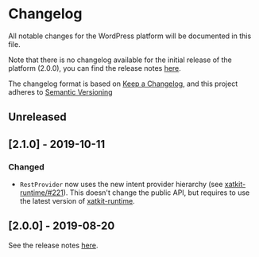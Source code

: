 # Changelog

All notable changes for the WordPress platform will be documented in this file.

Note that there is no changelog available for the initial release of the platform (2.0.0), you can find the release notes [here](https://github.com/xatkit-bot-platform/xatkit-wordpress-platform/releases).

The changelog format is based on [Keep a Changelog](https://keepachangelog.com/en/1.0.0/), and this project adheres to [Semantic Versioning](https://semver.org/v2.0.0.html)

## Unreleased

## [2.1.0] - 2019-10-11

### Changed

- `RestProvider` now uses the new intent provider hierarchy (see [xatkit-runtime/#221](https://github.com/xatkit-bot-platform/xatkit-runtime/issues/221)). This doesn't change the public API, but requires to use the latest version of [xatkit-runtime](https://github.com/xatkit-bot-platform/xatkit-runtime).

## [2.0.0] - 2019-08-20 

See the release notes [here](https://github.com/xatkit-bot-platform/xatkit-wordpress-platform/releases).
